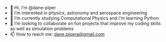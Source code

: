 - 👋 Hi, I’m @dane-piper
- 👀 I’m interested in physics, astronomy and aerospace engineering
- 🌱 I’m currently studying Computational Physics and I'm learning Python 
- 💞️ I’m looking to collaborate on fun projects that improve my coding skills as well as simulation problems
- 📫 How to reach me: dane.pipera@gmail.com

<!---
dane-piper/dane-piper is a ✨ special ✨ repository because its `README.md` (this file) appears on your GitHub profile.
You can click the Preview link to take a look at your changes.
--->
